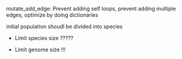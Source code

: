 mutate_add_edge: Prevent adding self loops, prevent adding multiple edges, optimize by doing dictionaries

initial population shoudl be divided into species
- Limit species size ?????

- Limit genome size !!!